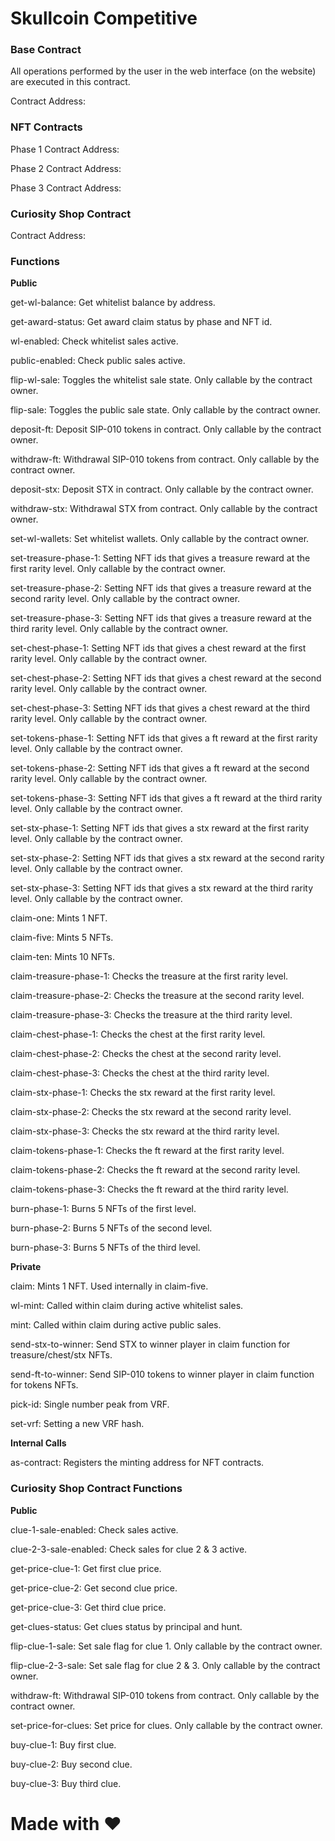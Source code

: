 # Skullcoin Competitive

### Base Contract

All operations performed by the user in the web interface (on the website) are executed in this contract.

Contract Address: 

### NFT Contracts

Phase 1 Contract Address: 

Phase 2 Contract Address: 

Phase 3 Contract Address: 

### Curiosity Shop Contract

Contract Address:

### Functions

**Public**

get-wl-balance: Get whitelist balance by address.

get-award-status: Get award claim status by phase and NFT id.

wl-enabled: Check whitelist sales active.

public-enabled: Check public sales active.

flip-wl-sale: Toggles the whitelist sale state. Only callable by the contract owner.

flip-sale: Toggles the public sale state. Only callable by the contract owner.

deposit-ft: Deposit SIP-010 tokens in contract. Only callable by the contract owner.

withdraw-ft: Withdrawal SIP-010 tokens from contract. Only callable by the contract owner.

deposit-stx: Deposit STX in contract. Only callable by the contract owner.

withdraw-stx: Withdrawal STX from contract. Only callable by the contract owner.

set-wl-wallets: Set whitelist wallets. Only callable by the contract owner.

set-treasure-phase-1: Setting NFT ids that gives a treasure reward at the first rarity level. Only callable by the contract owner.

set-treasure-phase-2: Setting NFT ids that gives a treasure reward at the second rarity level. Only callable by the contract owner.

set-treasure-phase-3: Setting NFT ids that gives a treasure reward at the third rarity level. Only callable by the contract owner.

set-chest-phase-1: Setting NFT ids that gives a chest reward at the first rarity level. Only callable by the contract owner.

set-chest-phase-2: Setting NFT ids that gives a chest reward at the second rarity level. Only callable by the contract owner.

set-chest-phase-3: Setting NFT ids that gives a chest reward at the third rarity level. Only callable by the contract owner.

set-tokens-phase-1: Setting NFT ids that gives a ft reward at the first rarity level. Only callable by the contract owner.

set-tokens-phase-2: Setting NFT ids that gives a ft reward at the second rarity level. Only callable by the contract owner.

set-tokens-phase-3: Setting NFT ids that gives a ft reward at the third rarity level. Only callable by the contract owner.

set-stx-phase-1: Setting NFT ids that gives a stx reward at the first rarity level. Only callable by the contract owner.

set-stx-phase-2: Setting NFT ids that gives a stx reward at the second rarity level. Only callable by the contract owner.

set-stx-phase-3: Setting NFT ids that gives a stx reward at the third rarity level. Only callable by the contract owner.

claim-one: Mints 1 NFT.

claim-five: Mints 5 NFTs.

claim-ten: Mints 10 NFTs.

claim-treasure-phase-1: Checks the treasure at the first rarity level.

claim-treasure-phase-2: Checks the treasure at the second rarity level.

claim-treasure-phase-3: Checks the treasure at the third rarity level.

claim-chest-phase-1: Checks the chest at the first rarity level.

claim-chest-phase-2: Checks the chest at the second rarity level.

claim-chest-phase-3: Checks the chest at the third rarity level.

claim-stx-phase-1: Checks the stx reward at the first rarity level.

claim-stx-phase-2: Checks the stx reward at the second rarity level.

claim-stx-phase-3: Checks the stx reward at the third rarity level.

claim-tokens-phase-1: Checks the ft reward at the first rarity level.

claim-tokens-phase-2: Checks the ft reward at the second rarity level.

claim-tokens-phase-3: Checks the ft reward at the third rarity level.

burn-phase-1: Burns 5 NFTs of the first level.

burn-phase-2: Burns 5 NFTs of the second level.

burn-phase-3: Burns 5 NFTs of the third level.

**Private**

claim: Mints 1 NFT. Used internally in claim-five.

wl-mint: Called within claim during active whitelist sales.

mint: Called within claim during active public sales.

send-stx-to-winner: Send STX to winner player in claim function for treasure/chest/stx NFTs.

send-ft-to-winner: Send SIP-010 tokens to winner player in claim function for tokens NFTs.

pick-id: Single number peak from VRF.

set-vrf: Setting a new VRF hash.

**Internal Calls**

as-contract: Registers the minting address for NFT contracts.

### Curiosity Shop Contract Functions

**Public**

clue-1-sale-enabled: Check sales active.

clue-2-3-sale-enabled: Check sales for clue 2 & 3 active.

get-price-clue-1: Get first clue price.

get-price-clue-2: Get second clue price.

get-price-clue-3: Get third clue price.

get-clues-status: Get clues status by principal and hunt.

flip-clue-1-sale: Set sale flag for clue 1. Only callable by the contract owner.

flip-clue-2-3-sale: Set sale flag for clue 2 & 3. Only callable by the contract owner.

withdraw-ft: Withdrawal SIP-010 tokens from contract. Only callable by the contract owner.

set-price-for-clues: Set price for clues. Only callable by the contract owner.

buy-clue-1: Buy first clue.

buy-clue-2: Buy second clue.

buy-clue-3: Buy third clue.

# Made with :heart: